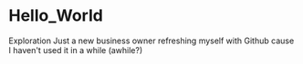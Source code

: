# Hello_World
Exploration
Just a new business owner refreshing myself with Github cause I haven't used it in a while (awhile?)
